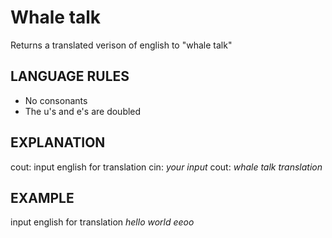 # Whale talk
Returns a translated verison of english to "whale talk"
## LANGUAGE RULES
- No consonants
- The u's and e's are doubled
## EXPLANATION
cout: input english for translation
cin: *your input*
cout: *whale talk translation*
## EXAMPLE
input english for translation
*hello world*
*eeoo*

